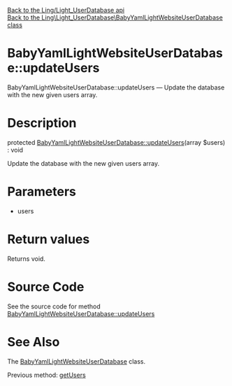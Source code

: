 [Back to the Ling/Light_UserDatabase api](https://github.com/lingtalfi/Light_UserDatabase/blob/master/doc/api/Ling/Light_UserDatabase.md)<br>
[Back to the Ling\Light_UserDatabase\BabyYamlLightWebsiteUserDatabase class](https://github.com/lingtalfi/Light_UserDatabase/blob/master/doc/api/Ling/Light_UserDatabase/BabyYamlLightWebsiteUserDatabase.md)


BabyYamlLightWebsiteUserDatabase::updateUsers
================



BabyYamlLightWebsiteUserDatabase::updateUsers — Update the database with the new given users array.




Description
================


protected [BabyYamlLightWebsiteUserDatabase::updateUsers](https://github.com/lingtalfi/Light_UserDatabase/blob/master/doc/api/Ling/Light_UserDatabase/BabyYamlLightWebsiteUserDatabase/updateUsers.md)(array $users) : void




Update the database with the new given users array.




Parameters
================


- users

    


Return values
================

Returns void.








Source Code
===========
See the source code for method [BabyYamlLightWebsiteUserDatabase::updateUsers](https://github.com/lingtalfi/Light_UserDatabase/blob/master/BabyYamlLightWebsiteUserDatabase.php#L571-L574)


See Also
================

The [BabyYamlLightWebsiteUserDatabase](https://github.com/lingtalfi/Light_UserDatabase/blob/master/doc/api/Ling/Light_UserDatabase/BabyYamlLightWebsiteUserDatabase.md) class.

Previous method: [getUsers](https://github.com/lingtalfi/Light_UserDatabase/blob/master/doc/api/Ling/Light_UserDatabase/BabyYamlLightWebsiteUserDatabase/getUsers.md)<br>

